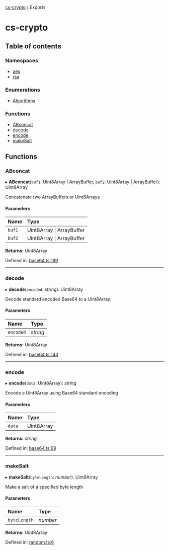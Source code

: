 [cs-crypto](README.md) / Exports

# cs-crypto

## Table of contents

### Namespaces

- [aes](modules/aes.md)
- [rsa](modules/rsa.md)

### Enumerations

- [Algorithms](enums/algorithms.md)

### Functions

- [ABconcat](modules.md#abconcat)
- [decode](modules.md#decode)
- [encode](modules.md#encode)
- [makeSalt](modules.md#makesalt)

## Functions

### ABconcat

▸ **ABconcat**(`buf1`: Uint8Array \| ArrayBuffer, `buf2`: Uint8Array \| ArrayBuffer): Uint8Array

Concatenate two ArrayBuffers or Uint8Arrays

#### Parameters

| Name | Type |
| :------ | :------ |
| `buf1` | Uint8Array \| ArrayBuffer |
| `buf2` | Uint8Array \| ArrayBuffer |

**Returns:** Uint8Array

Defined in: [base64.ts:189](https://github.com/very-amused/CS-crypto/blob/37422b2/src/base64.ts#L189)

___

### decode

▸ **decode**(`encoded`: *string*): Uint8Array

Decode standard encoded Base64 to a Uint8Array.

#### Parameters

| Name | Type |
| :------ | :------ |
| `encoded` | *string* |

**Returns:** Uint8Array

Defined in: [base64.ts:143](https://github.com/very-amused/CS-crypto/blob/37422b2/src/base64.ts#L143)

___

### encode

▸ **encode**(`data`: Uint8Array): *string*

Encode a Uint8Array using Base64 standard encoding

#### Parameters

| Name | Type |
| :------ | :------ |
| `data` | Uint8Array |

**Returns:** *string*

Defined in: [base64.ts:99](https://github.com/very-amused/CS-crypto/blob/37422b2/src/base64.ts#L99)

___

### makeSalt

▸ **makeSalt**(`byteLength`: *number*): Uint8Array

Make a salt of a specified byte length

#### Parameters

| Name | Type |
| :------ | :------ |
| `byteLength` | *number* |

**Returns:** Uint8Array

Defined in: [random.ts:6](https://github.com/very-amused/CS-crypto/blob/37422b2/src/random.ts#L6)

